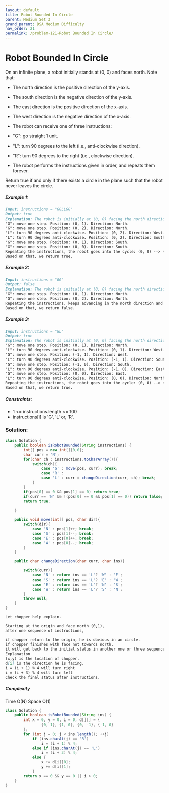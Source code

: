 ```yaml
---
layout: default
title: Robot Bounded In Circle
parent: Medium Set 3
grand_parent: DSA Medium Difficulty
nav_order: 21
permalink: /problem-121-Robot Bounded In Circle/
---
```

# Robot Bounded In Circle
On an infinite plane, a robot initially stands at (0, 0) and faces north. Note that:

* The north direction is the positive direction of the y-axis.
* The south direction is the negative direction of the y-axis.
* The east direction is the positive direction of the x-axis.
* The west direction is the negative direction of the x-axis.
* The robot can receive one of three instructions:

* "G": go straight 1 unit.
* "L": turn 90 degrees to the left (i.e., anti-clockwise direction).
* "R": turn 90 degrees to the right (i.e., clockwise direction).
* The robot performs the instructions given in order, and repeats them forever.

Return true if and only if there exists a circle in the plane such that the robot never leaves the circle.

##### Example 1:
```markdown
Input: instructions = "GGLLGG"
Output: true
Explanation: The robot is initially at (0, 0) facing the north direction.
"G": move one step. Position: (0, 1). Direction: North.
"G": move one step. Position: (0, 2). Direction: North.
"L": turn 90 degrees anti-clockwise. Position: (0, 2). Direction: West.
"L": turn 90 degrees anti-clockwise. Position: (0, 2). Direction: South.
"G": move one step. Position: (0, 1). Direction: South.
"G": move one step. Position: (0, 0). Direction: South.
Repeating the instructions, the robot goes into the cycle: (0, 0) --> (0, 1) --> (0, 2) --> (0, 1) --> (0, 0).
Based on that, we return true.
```
##### Example 2:
```markdown
Input: instructions = "GG"
Output: false
Explanation: The robot is initially at (0, 0) facing the north direction.
"G": move one step. Position: (0, 1). Direction: North.
"G": move one step. Position: (0, 2). Direction: North.
Repeating the instructions, keeps advancing in the north direction and does not go into cycles.
Based on that, we return false.
```
##### Example 3:
```markdown
Input: instructions = "GL"
Output: true
Explanation: The robot is initially at (0, 0) facing the north direction.
"G": move one step. Position: (0, 1). Direction: North.
"L": turn 90 degrees anti-clockwise. Position: (0, 1). Direction: West.
"G": move one step. Position: (-1, 1). Direction: West.
"L": turn 90 degrees anti-clockwise. Position: (-1, 1). Direction: South.
"G": move one step. Position: (-1, 0). Direction: South.
"L": turn 90 degrees anti-clockwise. Position: (-1, 0). Direction: East.
"G": move one step. Position: (0, 0). Direction: East.
"L": turn 90 degrees anti-clockwise. Position: (0, 0). Direction: North.
Repeating the instructions, the robot goes into the cycle: (0, 0) --> (0, 1) --> (-1, 1) --> (-1, 0) --> (0, 0).
Based on that, we return true.
```
##### Constraints:
* 1 <= instructions.length <= 100
* instructions[i] is 'G', 'L' or, 'R'.

### Solution:
```java
class Solution {
    public boolean isRobotBounded(String instructions) {
        int[] pos = new int[]{0,0};
        char curr = 'N';
        for(char ch : instructions.toCharArray()){
            switch(ch){
                case 'G' : move(pos, curr); break;
                case 'R' :
                case 'L' : curr = changeDirection(curr, ch); break;
            }
        }
        if(pos[0] == 0 && pos[1] == 0) return true;
        if(curr == 'N' && !(pos[0] == 0 && pos[1] == 0)) return false;
        return true;

    }

    public void move(int[] pos, char dir){
        switch(dir){
            case 'N' : pos[1]++; break;
            case 'S' : pos[1]--; break;
            case 'E' : pos[0]++; break;
            case 'W' : pos[0]--; break;
        }
    }

    public char changeDirection(char curr, char ins){

        switch(curr){
            case 'N' : return ins == 'L'? 'W' : 'E';
            case 'S' : return ins == 'L'? 'E' : 'W';
            case 'E' : return ins == 'L'? 'N' : 'S';
            case 'W' : return ins == 'L'? 'S' : 'N';
        }
        throw null;
    }
}
```
```markdown
Let chopper help explain.

Starting at the origin and face north (0,1),
after one sequence of instructions,

if chopper return to the origin, he is obvious in an circle.
if chopper finishes with face not towards north,
it will get back to the initial status in another one or three sequences.
Explanation
(x,y) is the location of chopper.
d[i] is the direction he is facing.
i = (i + 1) % 4 will turn right
i = (i + 3) % 4 will turn left
Check the final status after instructions.
```

##### Complexity
Time O(N)
Space O(1)

```java
class Solution {
    public boolean isRobotBounded(String ins) {
        int x = 0, y = 0, i = 0, d[][] = {
                {0, 1}, {1, 0}, {0, -1}, {-1, 0}
        };
        for (int j = 0; j < ins.length(); ++j)
            if (ins.charAt(j) == 'R')
                i = (i + 1) % 4;
            else if (ins.charAt(j) == 'L')
                i = (i + 3) % 4;
            else {
                x += d[i][0];
                y += d[i][1];
            }
        return x == 0 && y == 0 || i > 0;
    }
}
```